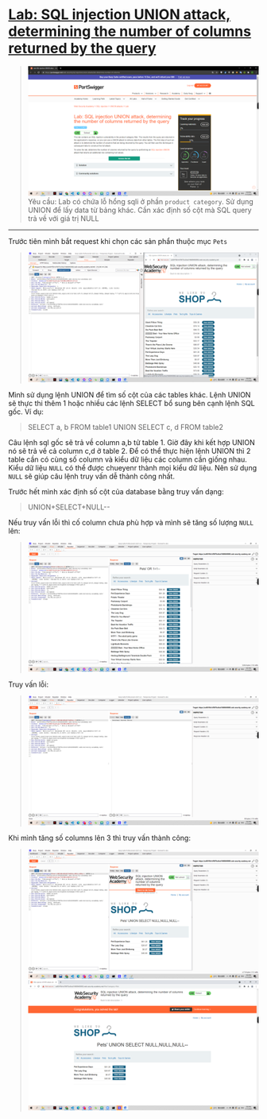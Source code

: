 # [Lab: SQL injection UNION attack, determining the number of columns returned by the query](https://portswigger.net/web-security/sql-injection/union-attacks/lab-determine-number-of-columns)

> ![](1.png)
> Yêu cầu: Lab có chứa lỗ hổng sqli ở phần `product category`. Sử dụng UNION để lấy data từ bảng khác. Cần xác định số cột mà SQL query trả về với giá trị NULL

---

Trước tiên mình bắt request khi chọn các sản phẩn thuộc mục `Pets`

> ![](2.png)

Mình sử dụng lệnh UNION để tìm số cột của các tables khác. Lệnh UNION sẽ thực thi thêm 1 hoặc nhiều các lệnh SELECT bổ sung bên cạnh lệnh SQL gốc. Ví dụ:

> SELECT a, b FROM table1 UNION SELECT c, d FROM table2

Câu lệnh sql gốc sẽ trả về column a,b tử table 1. Giờ đây khi kết hợp UNION nó sẽ trả về cả column c,d ở table 2.
Để có thể thực hiện lệnh UNION thì 2 table cần có cùng số column và kiểu dữ liệu các column cần giống nhau. Kiểu dữ liệu `NULL` có thể được chueyenr thành mọi kiểu dữ liệu. Nên sử dụng `NULL` sẽ giúp câu lệnh truy vấn dễ thành công nhất.

Trước hết mình xác định số cột của database bằng truy vấn dạng:

> UNION+SELECT+NULL--

Nếu truy vấn lỗi thì cố column chưa phù hợp và mình sẽ tăng số lượng `NULL` lên:

> ![](3.png)

Truy vấn lỗi:

> ![](4.png)

Khi mình tăng số columns lên 3 thì truy vấn thành công:

> ![](5.png)
> ![](6.png)
